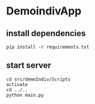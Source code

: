 # DemoindivApp

## install dependencies
```shell
pip install -r requirements.txt
```

## start server
```shell
cd src/demoIndiv/Scripts
activate
cd ../..
python main.py
```